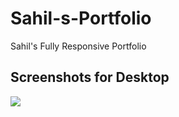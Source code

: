 # Sahil-s-Portfolio
Sahil's Fully Responsive Portfolio

<h2>Screenshots for Desktop</h2>
<img src="screenshots/desktop/i.png"><br>
<img src=""><br>
<img src=""><br>
